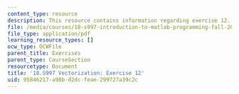 ```yaml
---
content_type: resource
description: This resource contains information regarding exercise 12.
file: /media/courses/18-s997-introduction-to-matlab-programming-fall-2011/95846217a98bd2dcfeae299727a39c2c_MIT18_S997F11_Exercise_12.pdf
file_type: application/pdf
learning_resource_types: []
ocw_type: OCWFile
parent_title: Exercises
parent_type: CourseSection
resourcetype: Document
title: '18.S997 Vectorization: Exercise 12'
uid: 95846217-a98b-d2dc-feae-299727a39c2c
---
```

